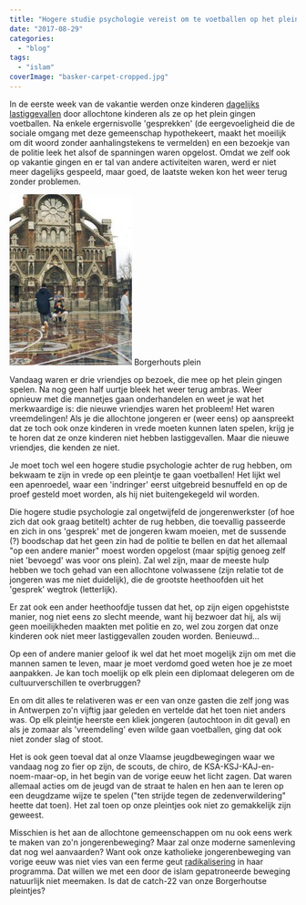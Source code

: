 ```yaml
---
title: "Hogere studie psychologie vereist om te voetballen op het plein"
date: "2017-08-29"
categories: 
  - "blog"
tags: 
  - "islam"
coverImage: "basker-carpet-cropped.jpg"
---
```


In de eerste week van de vakantie werden onze kinderen [dagelijks lastiggevallen](https://twitter.com/vicmortelmans/status/881933489666392064) door allochtone kinderen als ze op het plein gingen voetballen. Na enkele ergernisvolle 'gesprekken' (de eergevoeligheid die de sociale omgang met deze gemeenschap hypothekeert, maakt het moeilijk om dit woord zonder aanhalingstekens te vermelden) en een bezoekje van de politie leek het alsof de spanningen waren opgelost. Omdat we zelf ook op vakantie gingen en er tal van andere activiteiten waren, werd er niet meer dagelijks gespeeld, maar goed, de laatste weken kon het weer terug zonder problemen.

![](images/basker-carpet-215x300.jpg) Borgerhouts plein

Vandaag waren er drie vriendjes op bezoek, die mee op het plein gingen spelen. Na nog geen half uurtje bleek het weer terug ambras. Weer opnieuw met die mannetjes gaan onderhandelen en weet je wat het merkwaardige is: die nieuwe vriendjes waren het probleem! Het waren vreemdelingen! Als je die allochtone jongeren er (weer eens) op aanspreekt dat ze toch ook onze kinderen in vrede moeten kunnen laten spelen, krijg je te horen dat ze onze kinderen niet hebben lastiggevallen. Maar die nieuwe vriendjes, die kenden ze niet.

Je moet toch wel een hogere studie psychologie achter de rug hebben, om bekwaam te zijn in vrede op een pleintje te gaan voetballen! Het lijkt wel een apenroedel, waar een 'indringer' eerst uitgebreid besnuffeld en op de proef gesteld moet worden, als hij niet buitengekegeld wil worden.

Die hogere studie psychologie zal ongetwijfeld de jongerenwerkster (of hoe zich dat ook graag betitelt) achter de rug hebben, die toevallig passeerde en zich in ons 'gesprek' met de jongeren kwam moeien, met de sussende (?) boodschap dat het geen zin had de politie te bellen en dat het allemaal "op een andere manier" moest worden opgelost (maar spijtig genoeg zelf niet 'bevoegd' was voor ons plein). Zal wel zijn, maar de meeste hulp hebben we toch gehad van een allochtone volwassene (zijn relatie tot de jongeren was me niet duidelijk), die de grootste heethoofden uit het 'gesprek' wegtrok (letterlijk).

Er zat ook een ander heethoofdje tussen dat het, op zijn eigen opgehistste manier, nog niet eens zo slecht meende, want hij bezwoer dat hij, als wij geen moeilijkheden maakten met politie en zo, wel zou zorgen dat onze kinderen ook niet meer lastiggevallen zouden worden. Benieuwd…

Op een of andere manier geloof ik wel dat het moet mogelijk zijn om met die mannen samen te leven, maar je moet verdomd goed weten hoe je ze moet aanpakken. Je kan toch moelijk op elk plein een diplomaat delegeren om de cultuurverschillen te overbruggen?

En om dit alles te relativeren was er een van onze gasten die zelf jong was in Antwerpen zo'n vijftig jaar geleden en vertelde dat het toen niet anders was. Op elk pleintje heerste een kliek jongeren (autochtoon in dit geval) en als je zomaar als 'vreemdeling' even wilde gaan voetballen, ging dat ook niet zonder slag of stoot.

Het is ook geen toeval dat al onze Vlaamse jeugdbewegingen waar we vandaag nog zo fier op zijn, de scouts, de chiro, de KSA-KSJ-KAJ-en-noem-maar-op, in het begin van de vorige eeuw het licht zagen. Dat waren allemaal acties om de jeugd van de straat te halen en hen aan te leren op een deugdzame wijze te spelen ("ten strijde tegen de zedenverwildering" heette dat toen). Het zal toen op onze pleintjes ook niet zo gemakkelijk zijn geweest.

Misschien is het aan de allochtone gemeenschappen om nu ook eens werk te maken van zo'n jongerenbeweging? Maar zal onze moderne samenleving dat nog wel aanvaarden? Want ook onze katholieke jongerenbeweging van vorige eeuw was niet vies van een ferme geut [radikalisering](/blog/o-kruise-den-jihadi/) in haar programma. Dat willen we met een door de islam gepatroneerde beweging natuurlijk niet meemaken. Is dat de catch-22 van onze Borgerhoutse pleintjes?
